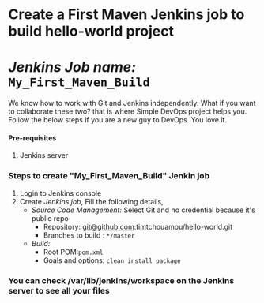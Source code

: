 # Create a First Maven Jenkins job to build hello-world project 
# *Jenkins Job name:* `My_First_Maven_Build`

We know how to work with Git and Jenkins independently. What if you want to collaborate these two? that is where Simple DevOps project helps you. Follow the below steps if you are a new guy to DevOps. You love it. 


#### Pre-requisites

1. Jenkins server 


### Steps to create "My_First_Maven_Build" Jenkin job
1. Login to Jenkins console
1. Create *Jenkins job*, Fill the following details,
   - *Source Code Management:* Select Git   and no credential because it's public repo
      - Repository: git@github.com:timtchouamou/hello-world.git  
      - Branches to build : `*/master`  
   - *Build:*
     - Root POM:`pom.xml`
     - Goals and options: `clean install package`
     
  ### You can check /var/lib/jenkins/workspace  on the Jenkins server to see all your files
